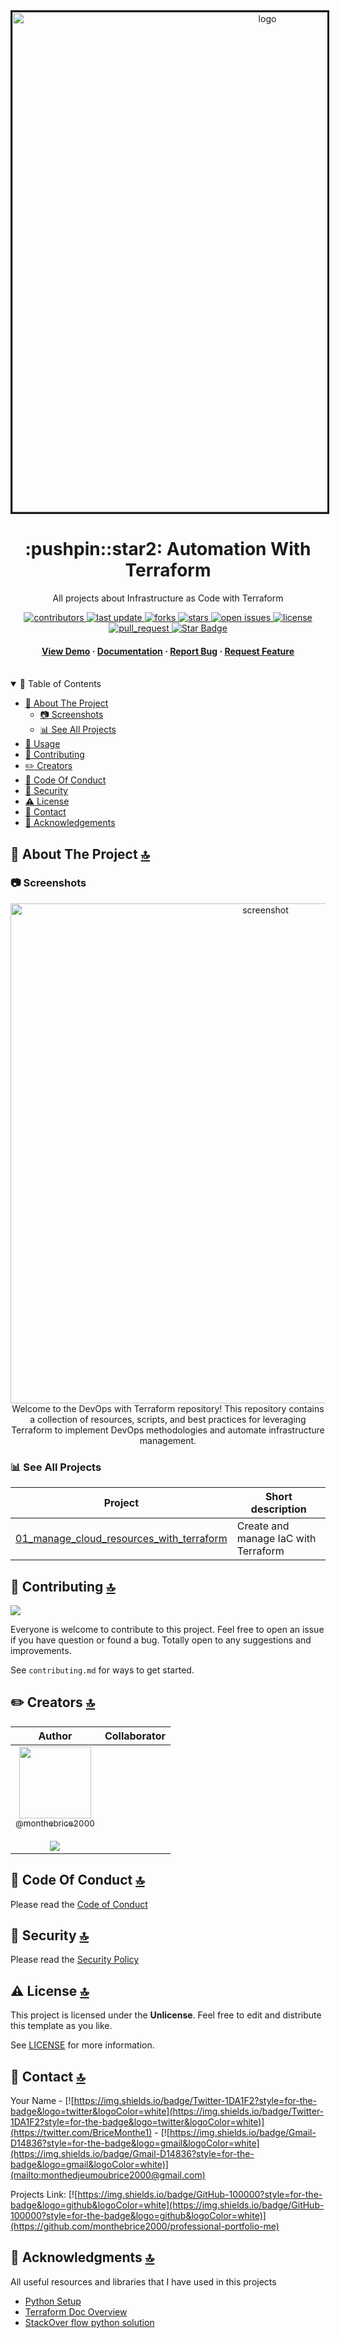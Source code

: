 <div align="center">

  <img src="https://miro.medium.com/v2/resize:fit:828/format:webp/1*oKUxhmFGUnUa_mbrolvL_A.png" alt="logo" width="800" height="auto" border=3 />
  <h1>:pushpin::star2: Automation With Terraform</h1>
  
  <p>
    All projects about Infrastructure as Code with Terraform
  </p>
  
  
<!-- Badges -->
<p>
  <a href="https://github.com/monthebrice2000/devops_IaC_terraform_projects/graphs/contributors">
    <img src="https://img.shields.io/github/contributors/monthebrice2000/devops_IaC_terraform_projects" alt="contributors" />
  </a>
  <a href="">
    <img src="https://img.shields.io/github/last-commit/monthebrice2000/devops_IaC_terraform_projects" alt="last update" />
  </a>
  <a href="https://github.com/monthebrice2000/devops_IaC_terraform_projects/network/members">
    <img src="https://img.shields.io/github/forks/monthebrice2000/devops_IaC_terraform_projects" alt="forks" />
  </a>
  <a href="https://github.com/monthebrice2000/devops_IaC_terraform_projects/stargazers">
    <img src="https://img.shields.io/github/stars/monthebrice2000/devops_IaC_terraform_projects" alt="stars" />
  </a>
  <a href="https://github.com/monthebrice2000/devops_IaC_terraform_projects/issues/">
    <img src="https://img.shields.io/github/issues/monthebrice2000/devops_IaC_terraform_projects" alt="open issues" />
  </a>
  <a href="https://github.com/monthebrice2000/devops_IaC_terraform_projects/blob/master/LICENSE">
    <img src="https://img.shields.io/github/license/monthebrice2000/devops_IaC_terraform_projects.svg" alt="license" />
  </a>
  <a href="https://github.com/monthebrice2000/devops_IaC_terraform_projects/pulls">
    <img src="https://img.shields.io/badge/PRs-welcome-brightgreen.svg?style=flat-square" alt="pull_request"/>
  </a>
  <a href="#">
    <img src="https://img.shields.io/static/v1?label=🌟&message=If Useful&style=style=flat&color=BC4E99" alt="Star Badge"/>
  </a>
</p>
   
<h4>
    <a href="https://github.com/monthebrice2000/devops_IaC_terraform_projects/">View Demo</a>
  <span> · </span>
    <a href="https://github.com/monthebrice2000/devops_IaC_terraform_projects/">Documentation</a>
  <span> · </span>
    <a href="https://github.com/monthebrice2000/devops_IaC_terraform_projects/issues/">Report Bug</a>
  <span> · </span>
    <a href="https://github.com/monthebrice2000/devops_IaC_terraform_projects/issues/">Request Feature</a>
  </h4>
</div>

<br />
<!-- TABLE OF CONTENTS -->
<details open="open">
<summary>📝 Table of Contents</summary>
  
- [:star2: About The Project](#star2-about-the-project-)
  - [:camera: Screenshots](#camera-screenshots)
  - [:bar_chart: See All Projects](#bar_chart-see-all-projects)
- [:eyes: Usage](#eyes-usage-)
- [:wave: Contributing](#wave-contributing-)
- [:pencil2: Creators](#pencil2-creators-)
- [:scroll: Code Of Conduct](#scroll-code-of-conduct-)
- [:closed_lock_with_key: Security](#closed_lock_with_key-security-)
- [:warning: License](#warning-license-)
- [:handshake: Contact](#handshake-contact-)
- [:gem: Acknowledgements](#gem-acknowledgments-)

</details>

<!-- About the Project -->
## :star2: About The Project [🔝](#pushpinstar2-automation-with-terraform)
### :camera: Screenshots
<div align="center"> 
  <img src="https://miro.medium.com/v2/resize:fit:828/format:webp/1*aJPzBIUo4tipOo8707GFsw.png" alt="screenshot" width="800" height="auto"/>
  <div>Welcome to the DevOps with Terraform repository! This repository contains a collection of resources, scripts, and best practices for leveraging Terraform to implement DevOps methodologies and automate infrastructure management.</div>
</div>

### :bar_chart: See All Projects

| Project                                                                                                         | Short description                                                                                                                                        |
| --------------------------------------------------------------------------------------------------------------- | -------------------------------------------------------------------------------------------------------------------------------------------------------- |
| [01_manage_cloud_resources_with_terraform](https://github.com/monthebrice2000/devops_IaC_terraform_projects/tree/master/01_manage_cloud_resources_with_terraform)         | Create and manage IaC with Terraform                                                                                                                    |

<!-- | | -->


## :wave: Contributing [🔝](#pushpinstar2-automation-with-terraform)
<a href="https://github.com/monthebrice2000/professional-portfolio-me/graphs/contributors">
  <img src="https://contrib.rocks/image?repo=monthebrice2000/professional-portfolio-me" />
</a>

Everyone is welcome to contribute to this project. Feel free to open an issue if you have question or found a bug. Totally open to any suggestions and improvements.

See `contributing.md` for ways to get started.

## :pencil2: Creators [🔝](#pushpinstar2-automation-with-terraform)
|                                                                                                                                                    Author                                                                                                                                                     |                                                                                                                                     Collaborator                                                                                                                                      |
| :-----------------------------------------------------------------------------------------------------------------------------------------------------------------------------------------------------------------------------------------------------------------------------------------------------------: | :-----------------------------------------------------------------------------------------------------------------------------------------------------------------------------------------------------------------------------------------------------------------------------------: |
| [<img src="https://github.com/monthebrice2000.png?size=115" width=115><br><sub>@monthebrice2000</sub>](https://github.com/monthebrice2000) <br><br> [![](https://img.shields.io/badge/sponsor-30363D?style=for-the-badge&logo=GitHub-Sponsors&logoColor=#white)](https://github.com/sponsors/monthebrice2000) | |

## :scroll: Code Of Conduct [🔝](#pushpinstar2-automation-with-terraform)
Please read the [Code of Conduct](https://github.com/monthebrice2000/devops_IaC_terraform_projects/blob/master/CODE_OF_CONDUCT.md)

## :closed_lock_with_key: Security [🔝](#pushpinstar2-automation-with-terraform)
Please read the [Security Policy](https://github.com/monthebrice2000/devops_IaC_terraform_projects/blob/master/SECURITY.md)

## :warning: License [🔝](#pushpinstar2-automation-with-terraform)
This project is licensed under the **Unlicense**. Feel free to edit and distribute this template as you like.

See [LICENSE](LICENSE) for more information.

## :handshake: Contact [🔝](#pushpinstar2-automation-with-terraform)
Your Name - [![https://img.shields.io/badge/Twitter-1DA1F2?style=for-the-badge&logo=twitter&logoColor=white](https://img.shields.io/badge/Twitter-1DA1F2?style=for-the-badge&logo=twitter&logoColor=white)](https://twitter.com/BriceMonthe1) - [![https://img.shields.io/badge/Gmail-D14836?style=for-the-badge&logo=gmail&logoColor=white](https://img.shields.io/badge/Gmail-D14836?style=for-the-badge&logo=gmail&logoColor=white)](mailto:monthedjeumoubrice2000@gmail.com)

Projects Link: [![https://img.shields.io/badge/GitHub-100000?style=for-the-badge&logo=github&logoColor=white](https://img.shields.io/badge/GitHub-100000?style=for-the-badge&logo=github&logoColor=white)](https://github.com/monthebrice2000/professional-portfolio-me)

## :gem: Acknowledgments [🔝](#pushpinstar2-automation-with-terraform)
All useful resources and libraries that I have used in this projects
 - [Python Setup](https://www.python.org/downloads/)
 - [Terraform Doc Overview](https://developer.hashicorp.com/terraform/docs)
 - [StackOver flow python solution](https://stackoverflow.com/)

